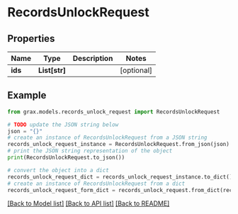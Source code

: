 # RecordsUnlockRequest


## Properties

Name | Type | Description | Notes
------------ | ------------- | ------------- | -------------
**ids** | **List[str]** |  | [optional] 

## Example

```python
from grax.models.records_unlock_request import RecordsUnlockRequest

# TODO update the JSON string below
json = "{}"
# create an instance of RecordsUnlockRequest from a JSON string
records_unlock_request_instance = RecordsUnlockRequest.from_json(json)
# print the JSON string representation of the object
print(RecordsUnlockRequest.to_json())

# convert the object into a dict
records_unlock_request_dict = records_unlock_request_instance.to_dict()
# create an instance of RecordsUnlockRequest from a dict
records_unlock_request_form_dict = records_unlock_request.from_dict(records_unlock_request_dict)
```
[[Back to Model list]](../README.md#documentation-for-models) [[Back to API list]](../README.md#documentation-for-api-endpoints) [[Back to README]](../README.md)


